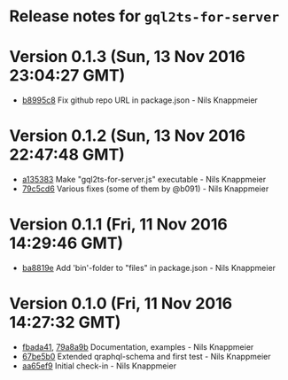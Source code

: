 # Release notes for `gql2ts-for-server`

<a name="current-release"></a>
# Version 0.1.3 (Sun, 13 Nov 2016 23:04:27 GMT)

* [b8995c8](https://github.com/nknapp/gql2ts-for-server/commit/b8995c8) Fix github repo URL in package.json - Nils Knappmeier

# Version 0.1.2 (Sun, 13 Nov 2016 22:47:48 GMT)

* [a135383](https://github.com/nknapp/gql2ts-for-server/commit/a135383) Make "gql2ts-for-server.js" executable - Nils Knappmeier
* [79c5cd6](https://github.com/nknapp/gql2ts-for-server/commit/79c5cd6) Various fixes (some of them by @b091) - Nils Knappmeier

# Version 0.1.1 (Fri, 11 Nov 2016 14:29:46 GMT)

* [ba8819e](https://github.com/nknapp/gql2ts-for-server/commit/ba8819e) Add 'bin'-folder to "files" in package.json - Nils Knappmeier

# Version 0.1.0 (Fri, 11 Nov 2016 14:27:32 GMT)

* [fbada41](https://github.com/nknapp/gql2ts-for-server/commit/fbada41),
  [79a8a9b](https://github.com/nknapp/gql2ts-for-server/commit/79a8a9b) Documentation, examples - Nils Knappmeier
* [67be5b0](https://github.com/nknapp/gql2ts-for-server/commit/67be5b0) Extended qraphql-schema and first test - Nils Knappmeier
* [aa65ef9](https://github.com/nknapp/gql2ts-for-server/commit/aa65ef9) Initial check-in - Nils Knappmeier
